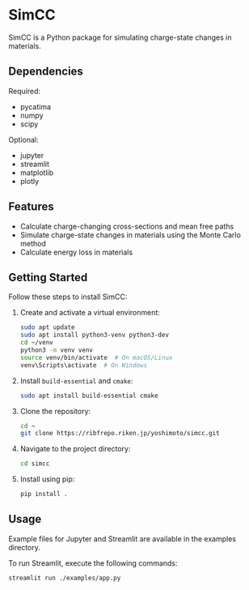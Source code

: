 # SimCC
SimCC is a Python package for simulating charge-state changes in materials.

## Dependencies

Required:
- pycatima
- numpy
- scipy

Optional:
- jupyter
- streamlit
- matplotlib
- plotly

## Features
- Calculate charge-changing cross-sections and mean free paths
- Simulate charge-state changes in materials using the Monte Carlo method
- Calculate energy loss in materials

## Getting Started
Follow these steps to install SimCC:

1. Create and activate a virtual environment:
    ```sh
    sudo apt update
    sudo apt install python3-venv python3-dev
    cd ~/venv
    python3 -m venv venv
    source venv/bin/activate  # On macOS/Linux
    venv\Scripts\activate  # On Windows
    ```
2. Install `build-essential` and `cmake`:
    ```sh
    sudo apt install build-essential cmake
    ```
3. Clone the repository:
    ```sh
    cd ~
    git clone https://ribfrepo.riken.jp/yoshimoto/simcc.git
    ```
4. Navigate to the project directory:
    ```sh
    cd simcc
    ```
5. Install using pip:
    ```sh
    pip install .
    ```
## Usage

Example files for Jupyter and Streamlit are available in the examples directory.

To run Streamlit, execute the following commands:

```sh
streamlit run ./examples/app.py
```
